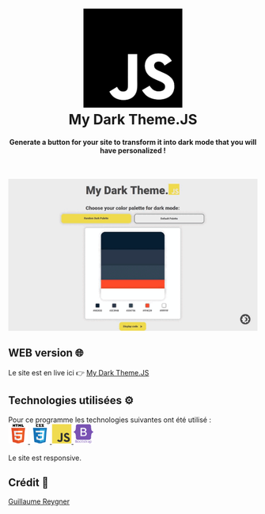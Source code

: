 
<h1 align="center">
  <br>
  <a href="https://guillaume-rygn.github.io/MyDarkTheme.JS/"><img src="images/icon.png" alt="Javascript" width="200"></a>
  <br>
My Dark Theme.JS  <br>
</h1>
<h4 align="center">Generate a button for your site to transform it into dark mode that you will have personalized !</h4>
<br>

![My Dark Theme.JS](images/gif.gif)

## WEB version 🌐

Le site est en live ici 👉 [My Dark Theme.JS](https://guillaume-rygn.github.io/MyDarkTheme.JS/)

## Technologies utilisées ⚙️

<p align="left">Pour ce programme les technologies suivantes ont été utilisé : <br>
<a href="https://www.w3.org/html/" target="_blank" rel="noreferrer"> <img src="https://raw.githubusercontent.com/devicons/devicon/master/icons/html5/html5-original-wordmark.svg" alt="html5" width="40" height="40"/> </a>
<a href="https://www.w3schools.com/css/" target="_blank" rel="noreferrer"> <img src="https://raw.githubusercontent.com/devicons/devicon/master/icons/css3/css3-original-wordmark.svg" alt="css3" width="40" height="40"/> </a>
<a href="https://developer.mozilla.org/en-US/docs/Web/JavaScript" target="_blank" rel="noreferrer"> <img src="https://raw.githubusercontent.com/devicons/devicon/master/icons/javascript/javascript-original.svg" alt="javascript" width="40" height="40"/> </a>
<a href="https://getbootstrap.com" target="_blank" rel="noreferrer"> <img src="https://raw.githubusercontent.com/devicons/devicon/master/icons/bootstrap/bootstrap-plain-wordmark.svg" alt="bootstrap" width="40" height="40"/> </a>
<br>
<br>
Le site est responsive.</p>

## Crédit 🔗
[Guillaume Reygner](https://github.com/guillaume-rygn)


